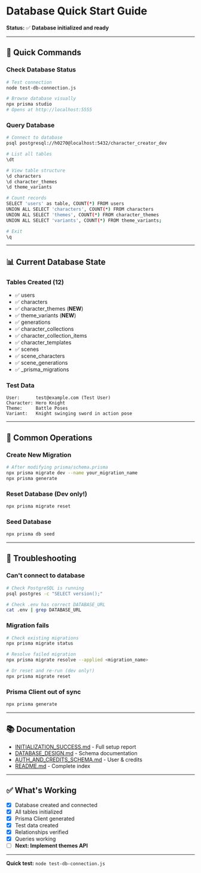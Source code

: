 # Database Quick Start Guide

**Status:** ✅ **Database initialized and ready**

---

## 🚀 Quick Commands

### Check Database Status
```bash
# Test connection
node test-db-connection.js

# Browse database visually
npx prisma studio
# Opens at http://localhost:5555
```

### Query Database
```bash
# Connect to database
psql postgresql://h0270@localhost:5432/character_creator_dev

# List all tables
\dt

# View table structure
\d characters
\d character_themes
\d theme_variants

# Count records
SELECT 'users' as table, COUNT(*) FROM users
UNION ALL SELECT 'characters', COUNT(*) FROM characters
UNION ALL SELECT 'themes', COUNT(*) FROM character_themes
UNION ALL SELECT 'variants', COUNT(*) FROM theme_variants;

# Exit
\q
```

---

## 📊 Current Database State

### Tables Created (12)
- ✅ users
- ✅ characters
- ✅ character_themes (**NEW**)
- ✅ theme_variants (**NEW**)
- ✅ generations
- ✅ character_collections
- ✅ character_collection_items
- ✅ character_templates
- ✅ scenes
- ✅ scene_characters
- ✅ scene_generations
- ✅ _prisma_migrations

### Test Data
```
User:      test@example.com (Test User)
Character: Hero Knight
Theme:     Battle Poses
Variant:   Knight swinging sword in action pose
```

---

## 🔧 Common Operations

### Create New Migration
```bash
# After modifying prisma/schema.prisma
npx prisma migrate dev --name your_migration_name
npx prisma generate
```

### Reset Database (Dev only!)
```bash
npx prisma migrate reset
```

### Seed Database
```bash
npx prisma db seed
```

---

## 🐛 Troubleshooting

### Can't connect to database
```bash
# Check PostgreSQL is running
psql postgres -c "SELECT version();"

# Check .env has correct DATABASE_URL
cat .env | grep DATABASE_URL
```

### Migration fails
```bash
# Check existing migrations
npx prisma migrate status

# Resolve failed migration
npx prisma migrate resolve --applied <migration_name>

# Or reset and re-run (dev only!)
npx prisma migrate reset
```

### Prisma Client out of sync
```bash
npx prisma generate
```

---

## 📚 Documentation

- [INITIALIZATION_SUCCESS.md](./INITIALIZATION_SUCCESS.md) - Full setup report
- [DATABASE_DESIGN.md](./DATABASE_DESIGN.md) - Schema documentation
- [AUTH_AND_CREDITS_SCHEMA.md](./AUTH_AND_CREDITS_SCHEMA.md) - User & credits
- [README.md](./README.md) - Complete index

---

## ✅ What's Working

- [x] Database created and connected
- [x] All tables initialized
- [x] Prisma Client generated
- [x] Test data created
- [x] Relationships verified
- [x] Queries working
- [ ] **Next: Implement themes API**

---

**Quick test:** `node test-db-connection.js`
